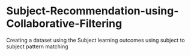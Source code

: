 # Subject-Recommendation-using-Collaborative-Filtering
Creating a dataset using the Subject learning outcomes 
using subject to subject pattern matching

